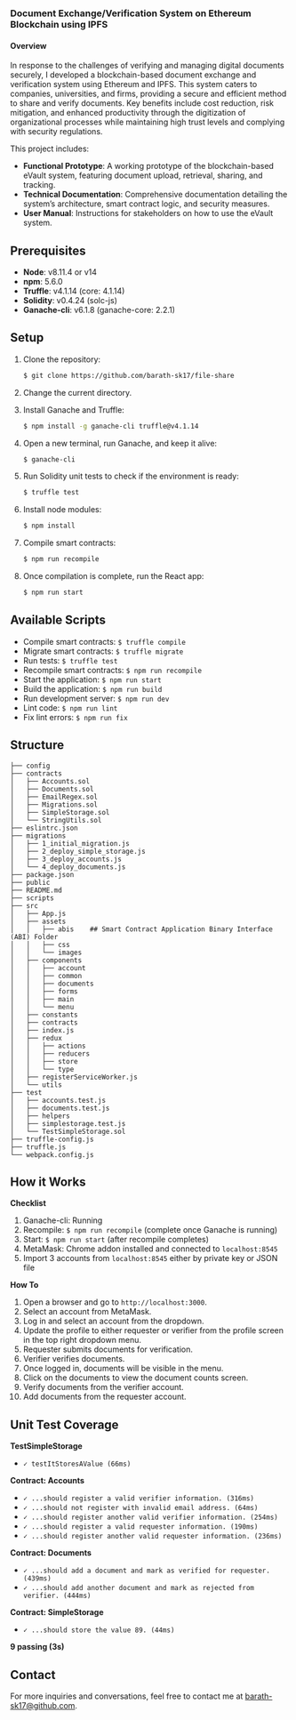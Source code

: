 ### Document Exchange/Verification System on Ethereum Blockchain using IPFS

#### Overview
In response to the challenges of verifying and managing digital documents securely, I developed a blockchain-based document exchange and verification system using Ethereum and IPFS. This system caters to companies, universities, and firms, providing a secure and efficient method to share and verify documents. Key benefits include cost reduction, risk mitigation, and enhanced productivity through the digitization of organizational processes while maintaining high trust levels and complying with security regulations.

This project includes:

- **Functional Prototype**: A working prototype of the blockchain-based eVault system, featuring document upload, retrieval, sharing, and tracking.
- **Technical Documentation**: Comprehensive documentation detailing the system’s architecture, smart contract logic, and security measures.
- **User Manual**: Instructions for stakeholders on how to use the eVault system.

## Prerequisites
- **Node**: v8.11.4 or v14
- **npm**: 5.6.0
- **Truffle**: v4.1.14 (core: 4.1.14)
- **Solidity**: v0.4.24 (solc-js)
- **Ganache-cli**: v6.1.8 (ganache-core: 2.2.1)

## Setup
1. Clone the repository:
   ```bash
   $ git clone https://github.com/barath-sk17/file-share
   ```
2. Change the current directory.

4. Install Ganache and Truffle:
   ```bash
   $ npm install -g ganache-cli truffle@v4.1.14
   ```
5. Open a new terminal, run Ganache, and keep it alive:
   ```bash
   $ ganache-cli
   ```
6. Run Solidity unit tests to check if the environment is ready:
   ```bash
   $ truffle test
   ```
7. Install node modules:
   ```bash
   $ npm install
   ```
8. Compile smart contracts:
   ```bash
   $ npm run recompile
   ```
9. Once compilation is complete, run the React app:
   ```bash
   $ npm run start
   ```
   
## Available Scripts
- Compile smart contracts: `$ truffle compile`
- Migrate smart contracts: `$ truffle migrate`
- Run tests: `$ truffle test`
- Recompile smart contracts: `$ npm run recompile`
- Start the application: `$ npm run start`
- Build the application: `$ npm run build`
- Run development server: `$ npm run dev`
- Lint code: `$ npm run lint`
- Fix lint errors: `$ npm run fix`

## Structure
```
├── config
├── contracts
│   ├── Accounts.sol
│   ├── Documents.sol
│   ├── EmailRegex.sol
│   ├── Migrations.sol
│   ├── SimpleStorage.sol
│   └── StringUtils.sol
├── eslintrc.json
├── migrations
│   ├── 1_initial_migration.js
│   ├── 2_deploy_simple_storage.js
│   ├── 3_deploy_accounts.js
│   └── 4_deploy_documents.js
├── package.json
├── public
├── README.md
├── scripts
├── src
│   ├── App.js
│   ├── assets
│   │   ├── abis    ## Smart Contract Application Binary Interface (ABI) Folder
│   │   ├── css
│   │   └── images
│   ├── components
│   │   ├── account
│   │   ├── common
│   │   ├── documents
│   │   ├── forms
│   │   ├── main
│   │   └── menu
│   ├── constants
│   ├── contracts
│   ├── index.js
│   ├── redux
│   │   ├── actions
│   │   ├── reducers
│   │   ├── store
│   │   └── type
│   ├── registerServiceWorker.js
│   └── utils
├── test
│   ├── accounts.test.js
│   ├── documents.test.js
│   ├── helpers
│   ├── simplestorage.test.js
│   └── TestSimpleStorage.sol
├── truffle-config.js
├── truffle.js
└── webpack.config.js
```

## How it Works
**Checklist**
1. Ganache-cli: Running
2. Recompile: `$ npm run recompile` (complete once Ganache is running)
3. Start: `$ npm run start` (after recompile completes)
4. MetaMask: Chrome addon installed and connected to `localhost:8545`
5. Import 3 accounts from `localhost:8545` either by private key or JSON file

**How To**
1. Open a browser and go to `http://localhost:3000`.
2. Select an account from MetaMask.
3. Log in and select an account from the dropdown.
4. Update the profile to either requester or verifier from the profile screen in the top right dropdown menu.
5. Requester submits documents for verification.
6. Verifier verifies documents.
7. Once logged in, documents will be visible in the menu.
8. Click on the documents to view the document counts screen.
9. Verify documents from the verifier account.
10. Add documents from the requester account.

## Unit Test Coverage
**TestSimpleStorage**
- `✓ testItStoresAValue (66ms)`

**Contract: Accounts**
- `✓ ...should register a valid verifier information. (316ms)`
- `✓ ...should not register with invalid email address. (64ms)`
- `✓ ...should register another valid verifier information. (254ms)`
- `✓ ...should register a valid requester information. (190ms)`
- `✓ ...should register another valid requester information. (236ms)`

**Contract: Documents**
- `✓ ...should add a document and mark as verified for requester. (439ms)`
- `✓ ...should add another document and mark as rejected from verifier. (444ms)`

**Contract: SimpleStorage**
- `✓ ...should store the value 89. (44ms)`

**9 passing (3s)**

## Contact
For more inquiries and conversations, feel free to contact me at [barath-sk17@github.com](mailto:barath-sk17@github.com).
